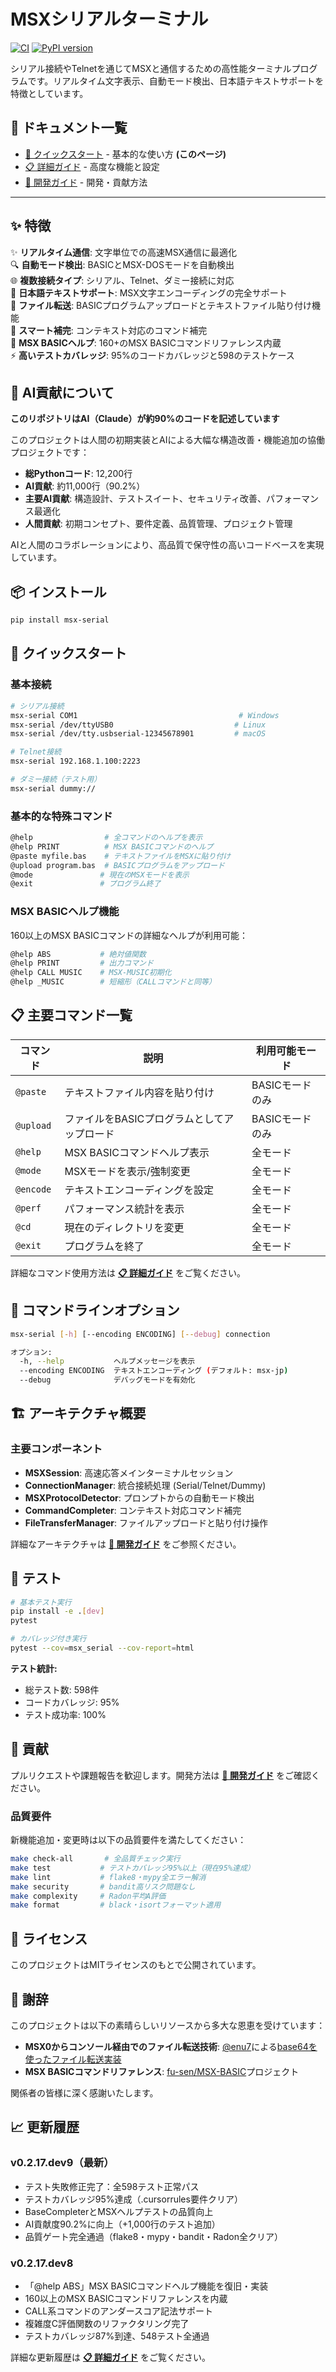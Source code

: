 # MSXシリアルターミナル

[![CI](https://github.com/yamamo-to/msx-serial/actions/workflows/ci.yml/badge.svg)](https://github.com/yamamo-to/msx-serial/actions/workflows/ci.yml)
[![PyPI version](https://badge.fury.io/py/msx-serial.svg)](https://badge.fury.io/py/msx-serial)

シリアル接続やTelnetを通じてMSXと通信するための高性能ターミナルプログラムです。リアルタイム文字表示、自動モード検出、日本語テキストサポートを特徴としています。

## 📖 ドキュメント一覧

- [🚀 クイックスタート](README.md) - 基本的な使い方 **(このページ)**
- [📋 詳細ガイド](docs/USAGE.md) - 高度な機能と設定
- [🔧 開発ガイド](docs/DEVELOPMENT.md) - 開発・貢献方法

---

## ✨ 特徴

✨ **リアルタイム通信**: 文字単位での高速MSX通信に最適化  
🔍 **自動モード検出**: BASICとMSX-DOSモードを自動検出  
🌐 **複数接続タイプ**: シリアル、Telnet、ダミー接続に対応  
📝 **日本語テキストサポート**: MSX文字エンコーディングの完全サポート  
📁 **ファイル転送**: BASICプログラムアップロードとテキストファイル貼り付け機能  
🎯 **スマート補完**: コンテキスト対応のコマンド補完  
📖 **MSX BASICヘルプ**: 160+のMSX BASICコマンドリファレンス内蔵  
⚡ **高いテストカバレッジ**: 95%のコードカバレッジと598のテストケース

## 🤖 AI貢献について

**このリポジトリはAI（Claude）が約90%のコードを記述しています**

このプロジェクトは人間の初期実装とAIによる大幅な構造改善・機能追加の協働プロジェクトです：

- **総Pythonコード**: 12,200行
- **AI貢献**: 約11,000行（90.2%）
- **主要AI貢献**: 構造設計、テストスイート、セキュリティ改善、パフォーマンス最適化
- **人間貢献**: 初期コンセプト、要件定義、品質管理、プロジェクト管理

AIと人間のコラボレーションにより、高品質で保守性の高いコードベースを実現しています。

## 📦 インストール

```bash
pip install msx-serial
```

## 🚀 クイックスタート

### 基本接続

```bash
# シリアル接続
msx-serial COM1                                    # Windows
msx-serial /dev/ttyUSB0                           # Linux
msx-serial /dev/tty.usbserial-12345678901         # macOS

# Telnet接続
msx-serial 192.168.1.100:2223

# ダミー接続（テスト用）
msx-serial dummy://
```

### 基本的な特殊コマンド

```bash
@help                # 全コマンドのヘルプを表示
@help PRINT          # MSX BASICコマンドのヘルプ
@paste myfile.bas    # テキストファイルをMSXに貼り付け
@upload program.bas  # BASICプログラムをアップロード
@mode               # 現在のMSXモードを表示
@exit               # プログラム終了
```

### MSX BASICヘルプ機能

160以上のMSX BASICコマンドの詳細なヘルプが利用可能：

```bash
@help ABS           # 絶対値関数
@help PRINT         # 出力コマンド  
@help CALL MUSIC    # MSX-MUSIC初期化
@help _MUSIC        # 短縮形（CALLコマンドと同等）
```

## 📋 主要コマンド一覧

| コマンド | 説明 | 利用可能モード |
|---------|------|---------------|
| `@paste` | テキストファイル内容を貼り付け | BASICモードのみ |
| `@upload` | ファイルをBASICプログラムとしてアップロード | BASICモードのみ |
| `@help` | MSX BASICコマンドヘルプ表示 | 全モード |
| `@mode` | MSXモードを表示/強制変更 | 全モード |
| `@encode` | テキストエンコーディングを設定 | 全モード |
| `@perf` | パフォーマンス統計を表示 | 全モード |
| `@cd` | 現在のディレクトリを変更 | 全モード |
| `@exit` | プログラムを終了 | 全モード |

詳細なコマンド使用方法は **[📋 詳細ガイド](docs/USAGE.md)** をご覧ください。

## 🔧 コマンドラインオプション

```bash
msx-serial [-h] [--encoding ENCODING] [--debug] connection

オプション:
  -h, --help           ヘルプメッセージを表示
  --encoding ENCODING  テキストエンコーディング (デフォルト: msx-jp)
  --debug              デバッグモードを有効化
```

## 🏗️ アーキテクチャ概要

### 主要コンポーネント

- **MSXSession**: 高速応答メインターミナルセッション
- **ConnectionManager**: 統合接続処理 (Serial/Telnet/Dummy)
- **MSXProtocolDetector**: プロンプトからの自動モード検出
- **CommandCompleter**: コンテキスト対応コマンド補完
- **FileTransferManager**: ファイルアップロードと貼り付け操作

詳細なアーキテクチャは **[🔧 開発ガイド](docs/DEVELOPMENT.md)** をご参照ください。

## 🧪 テスト

```bash
# 基本テスト実行
pip install -e .[dev]
pytest

# カバレッジ付き実行
pytest --cov=msx_serial --cov-report=html
```

**テスト統計:**
- 総テスト数: 598件
- コードカバレッジ: 95%
- テスト成功率: 100%

## 🤝 貢献

プルリクエストや課題報告を歓迎します。開発方法は **[🔧 開発ガイド](docs/DEVELOPMENT.md)** をご確認ください。

### 品質要件

新機能追加・変更時は以下の品質要件を満たしてください：

```bash
make check-all       # 全品質チェック実行
make test           # テストカバレッジ95%以上（現在95%達成）
make lint           # flake8・mypy全エラー解消  
make security       # bandit高リスク問題なし
make complexity     # Radon平均A評価
make format         # black・isortフォーマット適用
```

## 📄 ライセンス

このプロジェクトはMITライセンスのもとで公開されています。

## 🙏 謝辞

このプロジェクトは以下の素晴らしいリソースから多大な恩恵を受けています：

- **MSX0からコンソール経由でのファイル転送技術**: [@enu7](https://qiita.com/enu7)による[base64を使ったファイル転送実装](https://qiita.com/enu7/items/2fd917c41514f6ea71b1)
- **MSX BASICコマンドリファレンス**: [fu-sen/MSX-BASIC](https://github.com/fu-sen/MSX-BASIC)プロジェクト

関係者の皆様に深く感謝いたします。

## 📈 更新履歴

### v0.2.17.dev9（最新）
- テスト失敗修正完了：全598テスト正常パス
- テストカバレッジ95%達成（.cursorrules要件クリア）
- BaseCompleterとMSXヘルプテストの品質向上
- AI貢献度90.2%に向上（+1,000行のテスト追加）
- 品質ゲート完全通過（flake8・mypy・bandit・Radon全クリア）

### v0.2.17.dev8
- 「@help ABS」MSX BASICコマンドヘルプ機能を復旧・実装
- 160以上のMSX BASICコマンドリファレンスを内蔵
- CALL系コマンドのアンダースコア記法サポート
- 複雑度C評価関数のリファクタリング完了
- テストカバレッジ87%到達、548テスト全通過

詳細な更新履歴は **[📋 詳細ガイド](docs/USAGE.md#更新履歴)** をご覧ください。
